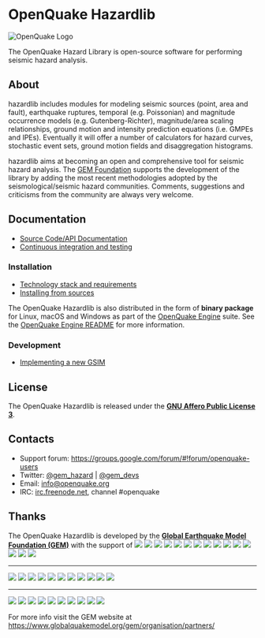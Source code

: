 # OpenQuake Hazardlib

![OpenQuake Logo](https://www.globalquakemodel.org/media/storage/oq-logo.png)

The OpenQuake Hazard Library is open-source software for performing seismic hazard analysis.

## About

hazardlib includes modules for modeling seismic sources (point, area and fault), earthquake ruptures, temporal (e.g. Poissonian) and magnitude occurrence models (e.g. Gutenberg-Richter), magnitude/area scaling relationships, ground motion and intensity prediction equations (i.e. GMPEs and IPEs).
Eventually it will offer a number of calculators for hazard curves, stochastic event sets, ground motion fields and disaggregation histograms.

hazardlib aims at becoming an open and comprehensive tool for seismic hazard analysis. The [GEM Foundation](http://www.globalquakemodel.org/) supports
the development of the  library by adding the most recent methodologies
adopted by the seismological/seismic hazard communities. Comments,
suggestions and criticisms from the community are always very welcome.

## Documentation

* [Source Code/API Documentation](http://docs.openquake.org/oq-hazardlib/)
* [Continuous integration and testing](https://github.com/gem/oq-hazardlib/blob/engine-2.0/doc/testing.md)

### Installation

* [Technology stack and requirements](https://github.com/gem/oq-hazardlib/blob/engine-2.0/doc/requirements.md)
* [Installing from sources](https://github.com/gem/oq-hazardlib/blob/engine-2.0/doc/development.md)

The OpenQuake Hazardlib is also distributed in the form of **binary package** for Linux, macOS and Windows as part of the [OpenQuake Engine](https://github.com/gem/oq-engine/) suite. See the [OpenQuake Engine README](https://github.com/gem/oq-engine/blob/engine-2.0/README.md) for more information.

### Development

* [Implementing a new GSIM](https://github.com/gem/oq-hazardlib/blob/engine-2.0/doc/implementing-new-gsim.md)

## License

The OpenQuake Hazardlib is released under the **[GNU Affero Public License 3](https://github.com/gem/oq-hazardlib/blob/engine-2.0/LICENSE)**.

## Contacts

* Support forum: https://groups.google.com/forum/#!forum/openquake-users
* Twitter: [@gem_hazard](https://twitter.com/gem_hazard) | [@gem_devs](https://twitter.com/gem_devs)
* Email: info@openquake.org
* IRC: [irc.freenode.net](https://webchat.freenode.net/), channel #openquake

## Thanks

The OpenQuake Hazardlib is developed by the **[Global Earthquake Model Foundation (GEM)](http://gem.foundation)** with the support of
![](https://www.globalquakemodel.org/media/sponsor/aus.png)
![](https://www.globalquakemodel.org/media/sponsor/cidigen.png)
![](https://www.globalquakemodel.org/media/sponsor/sg_170x104.jpg)
![](https://www.globalquakemodel.org/media/sponsor/gfz.png)
![](https://www.globalquakemodel.org/media/sponsor/pcn.jpg)
![](https://www.globalquakemodel.org/media/sponsor/nied.png)
![](https://www.globalquakemodel.org/media/sponsor/nset.png)
![](https://www.globalquakemodel.org/media/sponsor/morst.jpg)
![](https://www.globalquakemodel.org/media/sponsor/RCN.jpg)
![](https://www.globalquakemodel.org/media/sponsor/swiss_1.jpg)
![](https://www.globalquakemodel.org/media/sponsor/tem.jpg)
![](https://www.globalquakemodel.org/media/sponsor/TCIP-01.png)
![](https://www.globalquakemodel.org/media/sponsor/nerc.png)
![](https://www.globalquakemodel.org/media/sponsor/usaid_BsOsE8Z_QZnaG6c.jpg)
![](https://www.globalquakemodel.org/media/sponsor/FUNVISIS_GEM_logo.png)

***

![](https://www.globalquakemodel.org/media/sponsor/FMGlobal.jpg)
![](https://www.globalquakemodel.org/media/sponsor/hannoverRe.jpg)
![](https://www.globalquakemodel.org/media/sponsor/Nephila.jpg)
![](https://www.globalquakemodel.org/media/sponsor/munichre_HwOCwR4.jpg)
![](https://www.globalquakemodel.org/media/sponsor/zurich_3eh504q.jpg)
![](https://www.globalquakemodel.org/media/sponsor/Air_JlQh6Ke.jpg)
![](https://www.globalquakemodel.org/media/sponsor/sur_170x104.jpg)
![](https://www.globalquakemodel.org/media/sponsor/EUCENTRE_BRAw8x4.jpg)
![](https://www.globalquakemodel.org/media/sponsor/GiroJ.jpg)
![](https://www.globalquakemodel.org/media/sponsor/arup.jpg)
![](https://www.globalquakemodel.org/media/sponsor/OYO_1.jpg)

***

![](https://www.globalquakemodel.org/media/sponsor/OECD.jpg)
![](https://www.globalquakemodel.org/media/sponsor/worldbank_2.jpg)
![](https://www.globalquakemodel.org/media/sponsor/ISDR.jpg)
![](https://www.globalquakemodel.org/media/sponsor/Unesco.jpg)
![](https://www.globalquakemodel.org/media/sponsor/iaspei.jpg)
![](https://www.globalquakemodel.org/media/sponsor/iaee.jpg)
![](https://www.globalquakemodel.org/media/sponsor/istructe.jpg)
![](https://www.globalquakemodel.org/media/sponsor/cssc.jpg)
![](https://www.globalquakemodel.org/media/sponsor/IRDRICSU.png)
![](https://www.globalquakemodel.org/media/sponsor/EERI_GEM.png)

For more info visit the GEM website at https://www.globalquakemodel.org/gem/organisation/partners/
